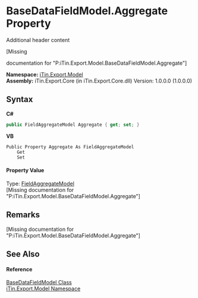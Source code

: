 # BaseDataFieldModel.Aggregate Property 
Additional header content 

\[Missing <summary> documentation for "P:iTin.Export.Model.BaseDataFieldModel.Aggregate"\]

**Namespace:**&nbsp;<a href="ef57ffcc-e95e-b212-5a46-9aa6f5a3511f">iTin.Export.Model</a><br />**Assembly:**&nbsp;iTin.Export.Core (in iTin.Export.Core.dll) Version: 1.0.0.0 (1.0.0.0)

## Syntax

**C#**<br />
``` C#
public FieldAggregateModel Aggregate { get; set; }
```

**VB**<br />
``` VB
Public Property Aggregate As FieldAggregateModel
	Get
	Set
```


#### Property Value
Type: <a href="afa9b137-c521-7755-b96e-fedcd508a100">FieldAggregateModel</a><br />\[Missing <value> documentation for "P:iTin.Export.Model.BaseDataFieldModel.Aggregate"\]

## Remarks
\[Missing <remarks> documentation for "P:iTin.Export.Model.BaseDataFieldModel.Aggregate"\]

## See Also


#### Reference
<a href="8fa48ff7-1da1-90fc-d579-d2d214806b70">BaseDataFieldModel Class</a><br /><a href="ef57ffcc-e95e-b212-5a46-9aa6f5a3511f">iTin.Export.Model Namespace</a><br />